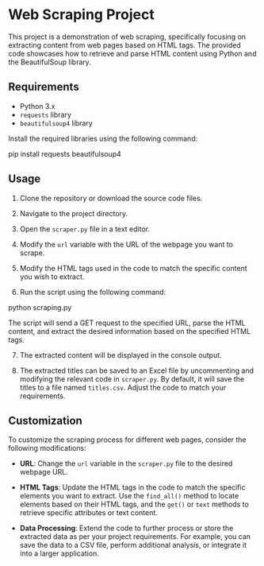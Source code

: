 # Web Scraping Project

This project is a demonstration of web scraping, specifically focusing on extracting content from web pages based on HTML tags. The provided code showcases how to retrieve and parse HTML content using Python and the BeautifulSoup library.

## Requirements

- Python 3.x
- `requests` library
- `beautifulsoup4` library

Install the required libraries using the following command:

pip install requests beautifulsoup4


## Usage

1. Clone the repository or download the source code files.

2. Navigate to the project directory.

3. Open the `scraper.py` file in a text editor.

4. Modify the `url` variable with the URL of the webpage you want to scrape.

5. Modify the HTML tags used in the code to match the specific content you wish to extract.

6. Run the script using the following command:


python scraping.py



The script will send a GET request to the specified URL, parse the HTML content, and extract the desired information based on the specified HTML tags.

7. The extracted content will be displayed in the console output.

8. The extracted titles can be saved to an Excel file by uncommenting and modifying the relevant code in `scraper.py`. By default, it will save the titles to a file named `titles.csv`. Adjust the code to match your requirements.

## Customization

To customize the scraping process for different web pages, consider the following modifications:

- **URL**: Change the `url` variable in the `scraper.py` file to the desired webpage URL.

- **HTML Tags**: Update the HTML tags in the code to match the specific elements you want to extract. Use the `find_all()` method to locate elements based on their HTML tags, and the `get()` or `text` methods to retrieve specific attributes or text content.

- **Data Processing**: Extend the code to further process or store the extracted data as per your project requirements. For example, you can save the data to a CSV file, perform additional analysis, or integrate it into a larger application.


